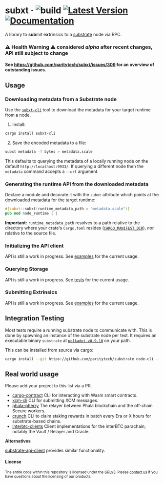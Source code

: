 # subxt &middot; ![build](https://github.com/paritytech/subxt/workflows/Rust/badge.svg) [![Latest Version](https://img.shields.io/crates/v/subxt.svg)](https://crates.io/crates/subxt) [![Documentation](https://docs.rs/subxt/badge.svg)](https://docs.rs/subxt)

A library to **sub**mit e**xt**rinsics to a [substrate](https://github.com/paritytech/substrate) node via RPC.

### :warning: Health Warning :warning: considered *alpha* after recent changes, API still subject to change

#### See https://github.com/paritytech/subxt/issues/309 for an overview of outstanding issues.

## Usage

### Downloading metadata from a Substrate node

Use the [`subxt-cli`](./cli) tool to download the metadata for your target runtime from a node.

1. Install:
```bash
cargo install subxt-cli
```
2. Save the encoded metadata to a file:
```bash
subxt metadata -f bytes > metadata.scale
```

This defaults to querying the metadata of a locally running node on the default `http://localhost:9933/`. If querying
a different node then the `metadata` command accepts a `--url` argument.

### Generating the runtime API from the downloaded metadata

Declare a module and decorate it with the `subxt` attribute which points at the downloaded metadata for the
target runtime:

```rust
#[subxt::subxt(runtime_metadata_path = "metadata.scale")]
pub mod node_runtime { }
```

**Important:** `runtime_metadata_path` resolves to a path relative to the directory where your crate's `Cargo.toml`
resides ([`CARGO_MANIFEST_DIR`](https://doc.rust-lang.org/cargo/reference/environment-variables.html)), *not* relative to the source file.

### Initializing the API client

API is still a work in progress. See [examples](./subxt/examples) for the current usage.

### Querying Storage

API is still a work in progress. See [tests](./subxt/tests/integration/frame) for the current usage.

### Submitting Extrinsics

API is still a work in progress. See [examples](./subxt/examples/polkadot_balance_transfer.rs) for the current usage.

## Integration Testing

Most tests require a running substrate node to communicate with. This is done by spawning an instance of the
substrate node per test. It requires an executable binary `substrate` at [`polkadot-v0.9.10`](https://github.com/paritytech/substrate/releases/tag/polkadot-v0.9.10) on your path.

This can be installed from source via cargo:

```bash
cargo install --git https://github.com/paritytech/substrate node-cli --tag=polkadot-v0.9.10 --force
```

## Real world usage

Please add your project to this list via a PR.

- [cargo-contract](https://github.com/paritytech/cargo-contract/pull/79) CLI for interacting with Wasm smart contracts.
- [xcm-cli](https://github.com/ascjones/xcm-cli) CLI for submitting XCM messages.
- [phala-pherry](https://github.com/Phala-Network/phala-blockchain/tree/master/standalone/pherry) The relayer between Phala blockchain and the off-chain Secure workers.
- [crunch](https://github.com/turboflakes/crunch) CLI to claim staking rewards in batch every Era or X hours for substrate-based chains.
- [interbtc-clients](https://github.com/interlay/interbtc-clients) Client implementations for the interBTC parachain; notably the Vault / Relayer and Oracle.

**Alternatives**

[substrate-api-client](https://github.com/scs/substrate-api-client) provides similar functionality.

#### License

<sup>
The entire code within this repository is licensed under the <a href="LICENSE">GPLv3</a>.
Please <a href="https://www.parity.io/contact/">contact us</a> if you have questions about the licensing of our
 products.
</sup>
